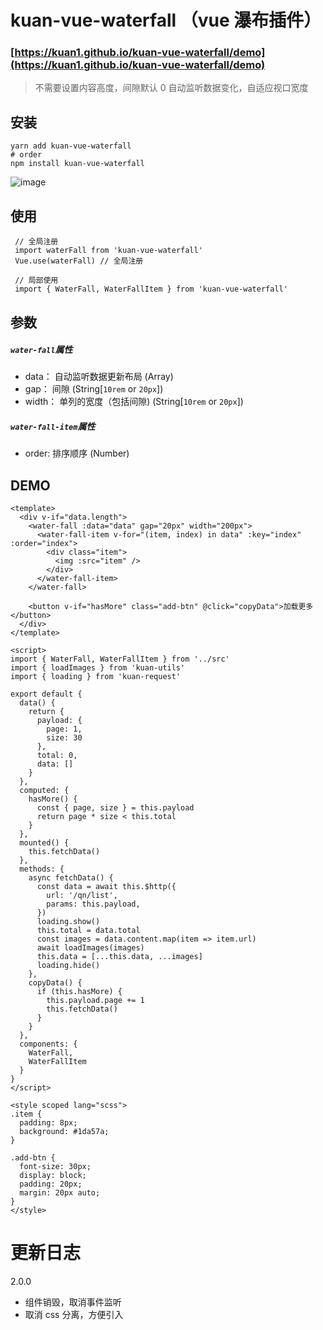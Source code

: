 # kuan-vue-waterfall （vue 瀑布插件）

### [https://kuan1.github.io/kuan-vue-waterfall/demo](https://kuan1.github.io/kuan-vue-waterfall/demo)

> 不需要设置内容高度，间隙默认 0
> 自动监听数据变化，自适应视口宽度

## 安装

```
yarn add kuan-vue-waterfall
# order
npm install kuan-vue-waterfall
```

![image](http://pic.luzhongkuan.cn/1532051693115.png?a=1)

## 使用

```
 // 全局注册
 import waterFall from 'kuan-vue-waterfall'
 Vue.use(waterFall) // 全局注册

 // 局部使用
 import { WaterFall, WaterFallItem } from 'kuan-vue-waterfall'
```

## 参数

##### `water-fall`属性

- data： 自动监听数据更新布局 (Array)
- gap： 间隙 (String[`10rem` or `20px`])
- width： 单列的宽度（包括间隙) (String[`10rem` or `20px`])

##### `water-fall-item`属性

- order: 排序顺序 (Number)

## DEMO

```
<template>
  <div v-if="data.length">
    <water-fall :data="data" gap="20px" width="200px">
      <water-fall-item v-for="(item, index) in data" :key="index" :order="index">
        <div class="item">
          <img :src="item" />
        </div>
      </water-fall-item>
    </water-fall>

    <button v-if="hasMore" class="add-btn" @click="copyData">加载更多</button>
  </div>
</template>

<script>
import { WaterFall, WaterFallItem } from '../src'
import { loadImages } from 'kuan-utils'
import { loading } from 'kuan-request'

export default {
  data() {
    return {
      payload: {
        page: 1,
        size: 30
      },
      total: 0,
      data: []
    }
  },
  computed: {
    hasMore() {
      const { page, size } = this.payload
      return page * size < this.total
    }
  },
  mounted() {
    this.fetchData()
  },
  methods: {
    async fetchData() {
      const data = await this.$http({
        url: '/qn/list',
        params: this.payload,
      })
      loading.show()
      this.total = data.total
      const images = data.content.map(item => item.url)
      await loadImages(images)
      this.data = [...this.data, ...images]
      loading.hide()
    },
    copyData() {
      if (this.hasMore) {
        this.payload.page += 1
        this.fetchData()
      }
    }
  },
  components: {
    WaterFall,
    WaterFallItem
  }
}
</script>

<style scoped lang="scss">
.item {
  padding: 8px;
  background: #1da57a;
}

.add-btn {
  font-size: 30px;
  display: block;
  padding: 20px;
  margin: 20px auto;
}
</style>
```

# 更新日志

2.0.0

- 组件销毁，取消事件监听
- 取消 css 分离，方便引入
